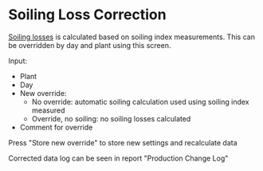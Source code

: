 # Soiling Loss Correction

[Soiling losses](../../../Data%20Processing/KPI%20Calculations/Production%20Losses/Soiling%20production%20losses/Soiling%20production%20losses.md) is calculated based on soiling index measurements. 
This can be overridden by day and plant using this screen.

Input:
- Plant
- Day
- New override: 
    - No override: automatic soiling calculation used using soiling index measured
    - Override, no soiling: no soiling losses calculated
- Comment for override

Press "Store new override" to store new settings and recalculate data

Corrected data log can be seen in report "Production Change Log"